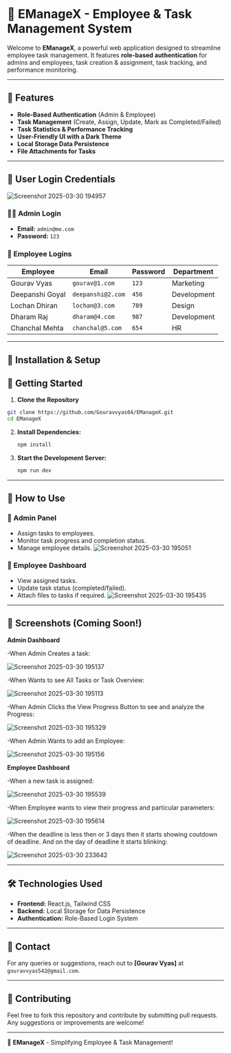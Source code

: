 # 🌟 EManageX - Employee & Task Management System

Welcome to **EManageX**, a powerful web application designed to streamline employee task management. It features **role-based authentication** for admins and employees, task creation & assignment, task tracking, and performance monitoring.

---

## 🚀 Features
- **Role-Based Authentication** (Admin & Employee)
- **Task Management** (Create, Assign, Update, Mark as Completed/Failed)
- **Task Statistics & Performance Tracking**
- **User-Friendly UI with a Dark Theme**
- **Local Storage Data Persistence**
- **File Attachments for Tasks**

---

## 🔐 User Login Credentials
![Screenshot 2025-03-30 194957](https://github.com/user-attachments/assets/f58db488-06f2-426e-8873-dfc252c05c2e)


### 👨‍💼 Admin Login
- **Email:** `admin@me.com`
- **Password:** `123`

### 👷 Employee Logins
| Employee | Email | Password | Department |
|----------|----------------|----------|------------|
| Gourav Vyas | `gourav@1.com` | `123` | Marketing |
| Deepanshi Goyal | `deepanshi@2.com` | `456` | Development |
| Lochan Dhiran | `lochan@3.com` | `789` | Design |
| Dharam Raj | `dharam@4.com` | `987` | Development |
| Chanchal Mehta | `chanchal@5.com` | `654` | HR |

---

## 📜 Installation & Setup
## 🚀 Getting Started

1. **Clone the Repository**

```bash
git clone https://github.com/Gouravvyas04/EManageX.git 
cd EManageX
```

2. **Install Dependencies:**
   ```sh
   npm install
   ```

3. **Start the Development Server:**
   ```sh
   npm run dev
   ```

---

## 📌 How to Use

### 🔹 Admin Panel
- Assign tasks to employees.
- Monitor task progress and completion status.
- Manage employee details.
  ![Screenshot 2025-03-30 195051](https://github.com/user-attachments/assets/daf2fb71-4bf2-47e9-bd42-b5ae6418cefd)

### 🔹 Employee Dashboard
- View assigned tasks.
- Update task status (completed/failed).
- Attach files to tasks if required.
 ![Screenshot 2025-03-30 195435](https://github.com/user-attachments/assets/71abcd55-bbaa-495f-af83-e2f98f3f0443)

---

## 📸 Screenshots (Coming Soon!)
**Admin Dashboard**

-When Admin Creates a task: 

 ![Screenshot 2025-03-30 195137](https://github.com/user-attachments/assets/57fd754c-09f5-4e5c-bd57-93725e2022b2)

-When Wants to see All Tasks or Task Overview:

 ![Screenshot 2025-03-30 195113](https://github.com/user-attachments/assets/6d449c61-e5ec-40d3-b11e-dd694c8a6934)

-When Admin Clicks the View Progress Button to see and analyze the Progress:

 ![Screenshot 2025-03-30 195329](https://github.com/user-attachments/assets/4be72d3b-9347-43d1-84e7-71ec1f6a188a)

-When Admin Wants to add an Employee:

 ![Screenshot 2025-03-30 195156](https://github.com/user-attachments/assets/0eb94cd9-e138-43d8-841f-1c6529169bc7)

**Employee Dashboard**

-When a new task is assigned:

 ![Screenshot 2025-03-30 195539](https://github.com/user-attachments/assets/f3360c4a-f6a2-4dc7-babb-f2ac4d3ac371)

-When Employee wants to view their progress and particular parameters:

 ![Screenshot 2025-03-30 195614](https://github.com/user-attachments/assets/006c24a3-2559-4adb-b8cc-40d56902436e)

 -When the deadline is less then or 3 days then it starts showing coutdown of deadline. And on the day of deadline it starts blinking:

![Screenshot 2025-03-30 233642](https://github.com/user-attachments/assets/cca0675a-eeba-408e-853f-e35292610da0)

---

## 🛠️ Technologies Used

- **Frontend:** React.js, Tailwind CSS
- **Backend:** Local Storage for Data Persistence
- **Authentication:** Role-Based Login System

---

## 📧 Contact
For any queries or suggestions, reach out to **[Gourav Vyas]** at `gouravvyas542@gmail.com`.

---

## 🤝 Contributing
Feel free to fork this repository and contribute by submitting pull requests. Any suggestions or improvements are welcome!

---

🚀 **EManageX** - Simplifying Employee & Task Management!

